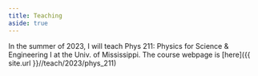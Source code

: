```yaml
---
title: Teaching
aside: true
---
```



In the summer of 2023, I will teach Phys 211: Physics for Science & Engineering I at the Univ. of Mississippi. 
The course webpage is [here]({{ site.url }}//teach/2023/phys_211)
